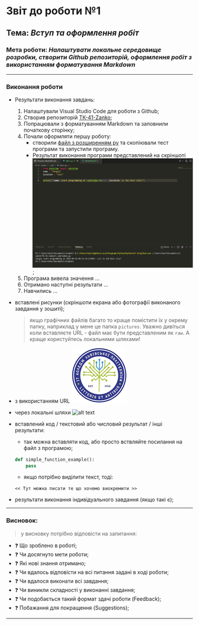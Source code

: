 # Звіт до роботи №1
## Тема: _Вступ та оформлення робіт_
### Мета роботи: _Налаштувати локальне середовище розробки, створити Github репозиторій, оформлення робіт з використанням форматування Markdown_

---
### Виконання роботи
* Результати виконання завдань:
    1. Налаштували Visual Studio Code для роботи з Github;
    1. Створив репозиторій [ТК-41-Zanko](https://github.com/ssereegga/TK-41-Zanko);
    1. Попрацювали з форматуванням Markdown та заповнили початкову сторінку;
    1. Почали оформляти першу роботу:
        - створили [файл з розширенням py](./laba1.py) та скопіювали тест програми та запустили програму.
        - Результат виконання програми представлений на скріншоті
        ![](./Screenshot.png);
    1. Програма вивела значення ...
    1. Отримано наступні результати ...
    1. Навчились ...
* вставлені рисунки (скріншоти екрана або фотографії виконаного завдання у зошиті);
    > якщо графічних файлів багато то краще помістити їх у  окрему папку, наприклад у мене це папка `pictures`. Уважно   дивіться коли вставляєте URL - файл має бути представленим    як `raw`. А краще користуйтесь локальними шляхами!

* з використанням URL ![alt text](https://github.com/BobasB/it_college/raw/main/reports/pictures/logo-lit.jpg "ІТ Коледж")
    
* через локальні шляхи ![alt text](./pictures/logo-lit.jpg "ІТ Коледж")

* вставлений код / текстовий або числовий результат / інші результати:
    - так можна вставляти код, або просто вствляйте посилання на файл з програмою;
    ```python
    def simple_function_example():
        pass
    ```
    - якщо потрібно виділити текст, тоді:
    ```text
    << Тут можна писати те що хочемо виокремити >>
    ```

* результати виконання індивідуального завдання (якщо такі є);

---
### Висновок:
> у висновку потрібно відповісти на запитання:

- :question: Що зроблено в роботі;
- :question: Чи досягнуто мети роботи;
- :question: Які нові знання отримано;
- :question: Чи вдалось відповісти на всі питання задані в ході роботи;
- :question: Чи вдалося виконати всі завдання;
- :question: Чи виникли складності у виконанні завдання;
- :question: Чи подобається такий формат здачі роботи (Feedback);
- :question: Побажання для покращення (Suggestions);

---